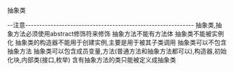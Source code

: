 抽象类<br/>
<p>
--注意------------------------------------------------------------
抽象类,抽象方法必须使用abstract修饰符来修饰
抽象方法不能有方法体
抽象类不能被实例化
抽象类的构造器不能用于创建实例,主要是用于被其子类调用
抽象类可以不包含抽象方法
抽象类可以包含成员变量,方法(普通方法和抽象方法都可以),构造器,初始化块,内部类(接口,枚举)
含有抽象方法的类只能被定义成抽象类
</p>
